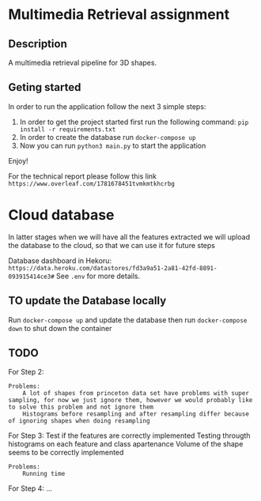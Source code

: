 <!--
 Copyright 2022 Cristian Grosu
 
 Licensed under the Apache License, Version 2.0 (the "License");
 you may not use this file except in compliance with the License.
 You may obtain a copy of the License at
 
     http://www.apache.org/licenses/LICENSE-2.0
 
 Unless required by applicable law or agreed to in writing, software
 distributed under the License is distributed on an "AS IS" BASIS,
 WITHOUT WARRANTIES OR CONDITIONS OF ANY KIND, either express or implied.
 See the License for the specific language governing permissions and
 limitations under the License.
-->

# Multimedia Retrieval assignment

## Description

A multimedia retrieval pipeline for 3D shapes.

## Geting started

In order to run the application follow the next 3 simple steps:

1) In order to get the project started first run the following command: `pip install -r requirements.txt`
2) In order to create the database run `docker-compose up`
3) Now you can run `python3 main.py` to start the application

Enjoy!

For the technical report please follow this link `https://www.overleaf.com/1781678451tvmkmtkhcrbg`

# Cloud database

In latter stages when we will have all the features extracted we will upload the database to the cloud,
so that we can use it for future steps

Database dashboard in Hekoru: `https://data.heroku.com/datastores/fd3a9a51-2a81-42fd-8891-093915414ce3#`
See `.env` for more details.

## TO update the Database locally

Run `docker-compose up` and update the database then run `docker-compose down` to shut down the container

## TODO

For Step 2:

    Problems:
        A lot of shapes from princeton data set have problems with super sampling, for now we just ignore them, however we would probably like to solve this problem and not ignore them
        Histograms before resampling and after resampling differ because of ignoring shapes when doing resampling

For Step 3:
    Test if the features are correctly implemented
    Testing througth histograms on each feature and class apartenance
    Volume of the shape seems to be correctly implemented

    Problems:
        Running time

For Step 4:
    ...
